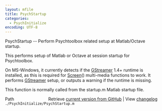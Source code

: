 ```yaml
---
layout: mfile
title: PsychStartup
categories:
  - PsychInitialize
encoding: UTF-8
---
```


PsychStartup -- Perform Psychtoolbox related setup at Matlab/Octave startup.

This performs setup of Matlab or Octave at session startup for
Psychtoolbox.

On MS-Windows, it currently detects if the [GStreamer](/docs/GStreamer) 1.4+ runtime is
installed, as this is required for [Screen](/docs/Screen)() multi-media functions to
work. It performs [GStreamer](/docs/GStreamer) setup, or outputs a warning if the runtime is
missing.

This function is normally called from the startup.m Matlab startup file.



<div class="code_header" style="text-align:right;">
  <span style="float:left;">Path&nbsp;&nbsp;</span> <span class="counter">Retrieve <a href=
  "https://raw.github.com/Psychtoolbox-3/Psychtoolbox-3/beta/./PsychInitialize/PsychStartup.m">current version from GitHub</a> | View <a href=
  "https://github.com/Psychtoolbox-3/Psychtoolbox-3/commits/beta/./PsychInitialize/PsychStartup.m">changelog</a></span>
</div>
<div class="code">
  <code>./PsychInitialize/PsychStartup.m</code>
</div>
